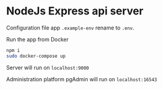 # NodeJs Express api server

Configuration file app `.example-env` rename to `.env`.

Run the app from Docker

```bash
npm i
sudo docker-compose up
```

Server will run on `localhost:9000`

Administration platform pgAdmin will run on `localhost:16543`
